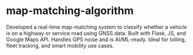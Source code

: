 # map-matching-algorithm
Developed a real-time map-matching system to classify whether a vehicle is on a highway or service road using GNSS data. Built with Flask, JS, and Google Maps API. Handles GPS noise and is AI/ML-ready. Ideal for tolling, fleet tracking, and smart mobility use cases.
